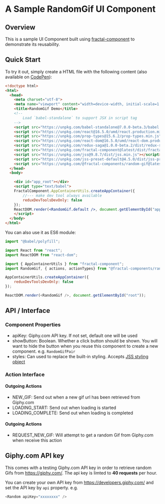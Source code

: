 # A Sample RandomGif UI Component

## Overview

This is a sample UI Component built using [fractal-component](https://github.com/t83714/fractal-component) to demonstrate its reusability.

## Quick Start

To try it out, simply create a HTML file with the following content (also available on [CodePen](https://codepen.io/t83714/pen/RYQWPg)):
```html
<!doctype html>
<html>
  <head>
    <meta charset="utf-8">
    <meta name="viewport" content="width=device-width, initial-scale=1.0">
    <title>RandomGif Demo</title>
    <!--
        Load `babel-standalone` to support JSX in script tag
    -->
    <script src="https://unpkg.com/babel-standalone@7.0.0-beta.3/babel.min.js"></script>
    <script src="https://unpkg.com/react@16.5.0/umd/react.production.min.js"></script>
    <script src="https://unpkg.com/prop-types@15.6.2/prop-types.min.js"></script>
    <script src="https://unpkg.com/react-dom@16.5.0/umd/react-dom.production.min.js"></script>
    <script src="https://unpkg.com/redux-saga@1.0.0-beta.2/dist/redux-saga.min.umd.js"></script>
    <script src="https://unpkg.com/fractal-component@latest/dist/fractal-component.min.umd.js"></script>
    <script src="https://unpkg.com/jss@9.8.7/dist/jss.min.js"></script>
    <script src="https://unpkg.com/jss-preset-default@4.5.0/dist/jss-preset-default.min.js"></script>
    <script src="https://unpkg.com/@fractal-components/random-gif@latest/dist/@fractal-components/random-gif.umd.js"></script>
  </head>
  <body>

    <div id="app_root"></div>
    <script type="text/babel">
    FractalComponent.AppContainerUtils.createAppContainer({
        //--- make dev tool always available
        reduxDevToolsDevOnly: false
    });
    ReactDOM.render(<RandomGif.default />, document.getElementById("app_root"));
    </script>
  </body>
</html>
```

You can also use it as ES6 module:
```javascript
import "@babel/polyfill";

import React from "react";
import ReactDOM from "react-dom";

import { AppContainerUtils } from "fractal-component";
import RandomGif, { actions, actionTypes} from "@fractal-components/random-gif";

AppContainerUtils.createAppContainer({
    reduxDevToolsDevOnly: false
});

ReactDOM.render(<RandomGif />, document.getElementById("root"));
```

## API / Interface
### Component Properties

- apiKey: Giphy.com API key. If not set, default one will be used
- showButton: Boolean. Whether a click button should be shown. You will want to hide the button when you reuse this component to create a new component. e.g. `RandomGifPair`
- styles: Can used to replace the built-in styling. Accepts [JSS styling object](https://github.com/cssinjs/jss/blob/master/docs/json-api.md)

### Action Interface
#### Outgoing Actions
- NEW_GIF: Send out when a new gif url has been retrieved from Giphy.com
- LOADING_START: Send out when loading is started
- LOADING_COMPLETE: Send out when loading is completed

#### Outgoing Actions
- REQUEST_NEW_GIF: Will attempt to get a random Gif from Giphy.com when receive this action

## Giphy.com API key

This comes with a testing Giphy.com API key in order to retrieve random Gifs from https://giphy.com/. The api key is limted to **40 requests** per hour.

You can create your own API key from https://developers.giphy.com/ and set the API key by `api` property. e.g.
```javascript
<Random apiKey="xxxxxxxx" />
```
